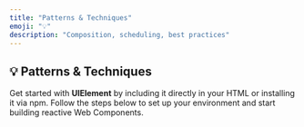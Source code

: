 ```yaml
---
title: "Patterns & Techniques"
emoji: "💡"
description: "Composition, scheduling, best practices"
---
```


<section class="hero">

# 💡 Patterns & Techniques

<p class="lead">Get started with <strong>UIElement</strong> by including it directly in your HTML or installing it via npm. Follow the steps below to set up your environment and start building reactive Web Components.</p>
</section>

